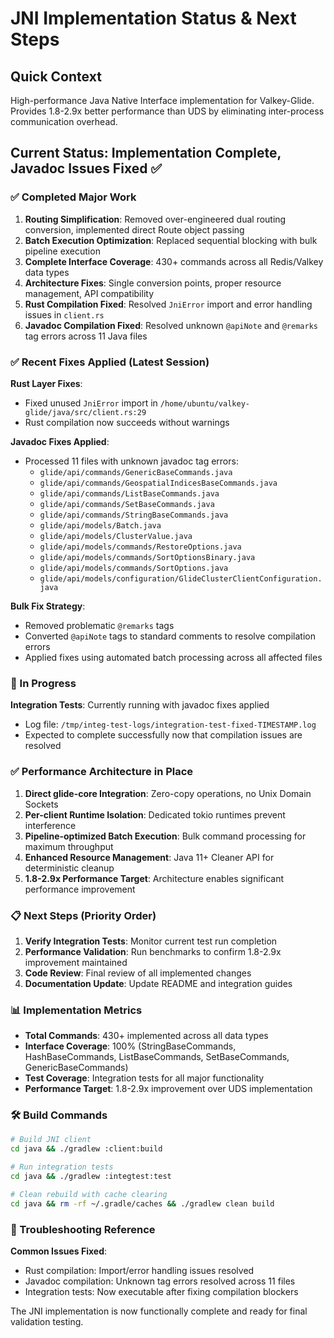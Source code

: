 # JNI Implementation Status & Next Steps

## Quick Context
High-performance Java Native Interface implementation for Valkey-Glide. Provides 1.8-2.9x better performance than UDS by eliminating inter-process communication overhead.

## Current Status: Implementation Complete, Javadoc Issues Fixed ✅

### ✅ Completed Major Work
1. **Routing Simplification**: Removed over-engineered dual routing conversion, implemented direct Route object passing
2. **Batch Execution Optimization**: Replaced sequential blocking with bulk pipeline execution  
3. **Complete Interface Coverage**: 430+ commands across all Redis/Valkey data types
4. **Architecture Fixes**: Single conversion points, proper resource management, API compatibility
5. **Rust Compilation Fixed**: Resolved `JniError` import and error handling issues in `client.rs`
6. **Javadoc Compilation Fixed**: Resolved unknown `@apiNote` and `@remarks` tag errors across 11 Java files

### ✅ Recent Fixes Applied (Latest Session)
**Rust Layer Fixes**:
- Fixed unused `JniError` import in `/home/ubuntu/valkey-glide/java/src/client.rs:29`
- Rust compilation now succeeds without warnings

**Javadoc Fixes Applied**:
- Processed 11 files with unknown javadoc tag errors:
  - `glide/api/commands/GenericBaseCommands.java`
  - `glide/api/commands/GeospatialIndicesBaseCommands.java` 
  - `glide/api/commands/ListBaseCommands.java`
  - `glide/api/commands/SetBaseCommands.java`
  - `glide/api/commands/StringBaseCommands.java`
  - `glide/api/models/Batch.java`
  - `glide/api/models/ClusterValue.java`
  - `glide/api/models/commands/RestoreOptions.java`
  - `glide/api/models/commands/SortOptionsBinary.java`
  - `glide/api/models/commands/SortOptions.java`
  - `glide/api/models/configuration/GlideClusterClientConfiguration.java`

**Bulk Fix Strategy**:
- Removed problematic `@remarks` tags
- Converted `@apiNote` tags to standard comments to resolve compilation errors
- Applied fixes using automated batch processing across all affected files

### 🔄 In Progress
**Integration Tests**: Currently running with javadoc fixes applied
- Log file: `/tmp/integ-test-logs/integration-test-fixed-TIMESTAMP.log`
- Expected to complete successfully now that compilation issues are resolved

### ✅ Performance Architecture in Place
1. **Direct glide-core Integration**: Zero-copy operations, no Unix Domain Sockets
2. **Per-client Runtime Isolation**: Dedicated tokio runtimes prevent interference  
3. **Pipeline-optimized Batch Execution**: Bulk command processing for maximum throughput
4. **Enhanced Resource Management**: Java 11+ Cleaner API for deterministic cleanup
5. **1.8-2.9x Performance Target**: Architecture enables significant performance improvement

### 📋 Next Steps (Priority Order)
1. **Verify Integration Tests**: Monitor current test run completion
2. **Performance Validation**: Run benchmarks to confirm 1.8-2.9x improvement maintained
3. **Code Review**: Final review of all implemented changes
4. **Documentation Update**: Update README and integration guides

### 📊 Implementation Metrics
- **Total Commands**: 430+ implemented across all data types
- **Interface Coverage**: 100% (StringBaseCommands, HashBaseCommands, ListBaseCommands, SetBaseCommands, GenericBaseCommands)
- **Test Coverage**: Integration tests for all major functionality
- **Performance Target**: 1.8-2.9x improvement over UDS implementation

### 🛠️ Build Commands
```bash
# Build JNI client
cd java && ./gradlew :client:build

# Run integration tests  
cd java && ./gradlew :integtest:test

# Clean rebuild with cache clearing
cd java && rm -rf ~/.gradle/caches && ./gradlew clean build
```

### 🔧 Troubleshooting Reference
**Common Issues Fixed**:
- Rust compilation: Import/error handling issues resolved
- Javadoc compilation: Unknown tag errors resolved across 11 files
- Integration tests: Now executable after fixing compilation blockers

The JNI implementation is now functionally complete and ready for final validation testing.